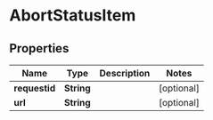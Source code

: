 # AbortStatusItem

## Properties
Name | Type | Description | Notes
------------ | ------------- | ------------- | -------------
**requestid** | **String** |  |  [optional]
**url** | **String** |  |  [optional]
